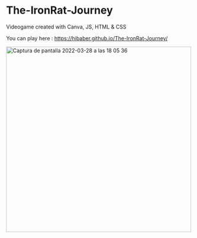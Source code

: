 # The-IronRat-Journey

Videogame created with Canva, JS, HTML & CSS

You can play here : https://hibaber.github.io/The-IronRat-Journey/

<img width="500" alt="Captura de pantalla 2022-03-28 a las 18 05 36" src="https://user-images.githubusercontent.com/86075066/160463002-9048ac7a-bb12-4d04-8370-0fcd1bbe8031.png">
